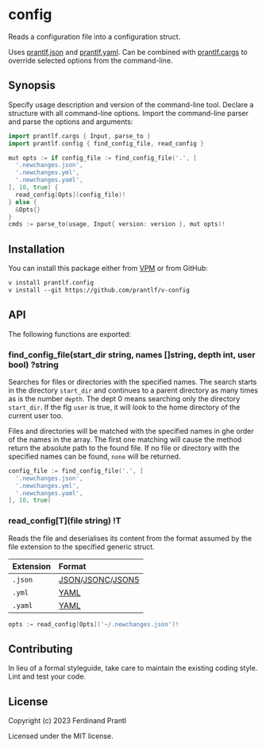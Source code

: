 # config

Reads a configuration file into a configuration struct.

Uses [prantlf.json] and [prantlf.yaml]. Can be combined with [prantlf.cargs] to override selected options from the command-line.

## Synopsis

Specify usage description and version of the command-line tool. Declare a structure with all command-line options. Import the command-line parser and parse the options and arguments:

```go
import prantlf.cargs { Input, parse_to }
import prantlf.config { find_config_file, read_config }

mut opts := if config_file := find_config_file('.', [
  '.newchanges.json',
  '.newchanges.yml',
  '.newchanges.yaml',
], 10, true) {
  read_config[Opts](config_file)!
} else {
  &Opts{}
}
cmds := parse_to(usage, Input{ version: version }, mut opts)!
```

## Installation

You can install this package either from [VPM] or from GitHub:

```txt
v install prantlf.config
v install --git https://github.com/prantlf/v-config
```

## API

The following functions are exported:

### find_config_file(start_dir string, names []string, depth int, user bool) ?string

Searches for files or directories with the specified names. The search starts in the directory `start_dir` and continues to a parent directory as many times as is the number `depth`. The dept 0 means searching only the directory `start_dir`. If the flg `user` is true, it will look to the home directory of the current user too.

Files and directories will be matched with the specified names in ghe order of the names in the array. The first one matching will cause the method return the absolute path to the found file. If no file or directory with the specified names can be found, `none` will be returned.

```go
config_file := find_config_file('.', [
  '.newchanges.json',
  '.newchanges.yml',
  '.newchanges.yaml',
], 10, true)
```

### read_config[T](file string) !T

Reads the file and deserialises its content from the format assumed by the file extension to the specified generic struct.

| Extension | Format                 |
|:----------|:-----------------------|
| `.json`   | [JSON]/[JSONC]/[JSON5] |
| `.yml`    | [YAML]                 |
| `.yaml`   | [YAML]                 |

```go
opts := read_config[Opts]('~/.newchanges.json')!
```

## Contributing

In lieu of a formal styleguide, take care to maintain the existing coding style. Lint and test your code.

## License

Copyright (c) 2023 Ferdinand Prantl

Licensed under the MIT license.

[VPM]: https://vpm.vlang.io/packages/prantlf.config
[JSON]: https://www.json.org/
[JSONC]: https://changelog.com/news/jsonc-is-a-superset-of-json-which-supports-comments-6LwR
[JSON5]: https://spec.json5.org/
[YAML]: https://yaml.org/
[prantlf.cargs]: https://github/com//prantlf/v-cargs
[prantlf.json]: https://github.com/prantlf/v-json
[prantlf.yaml]: https://github.com/prantlf/v-yaml
